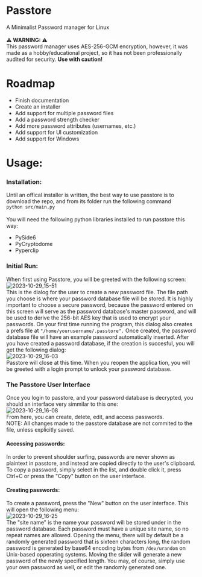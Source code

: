 # Passtore
A Minimalist Password manager for Linux<br><br>
<b>⚠ WARNING: ⚠</b><br> This password manager uses AES-256-GCM encryption, however, it was made as a hobby/educational project, so it has not been professionally audited for security. <b>Use with caution!</b>

# Roadmap
<ul>
  <li>Finish documentation</li>
  <li>Create an installer</li>
  <li>Add support for multiple password files</li>
  <li>Add a password strength checker</li>
  <li>Add more password attributes (usernames, etc.)</li>
  <li>Add support for UI customization</li>
  <li>Add support for Windows</li>
</ul>

# Usage:

### Installation:
Until an offical installer is written, the best way to use passtore is to download the repo, and from its folder run the following command<br>
<code>python src/main.py</code><br><br>
You will need the following python libraries installed to run passtore this way:
<ul>
  <li>PySide6</li>
  <li>PyCryptodome</li>
  <li>Pyperclip</li>
</ul>



### Initial Run:
When first using Passtore, you will be greeted with the following screen: <br>
![2023-10-29_15-51](https://github.com/DrewRoss5/passtore/assets/145530440/fb815ed4-0332-4fa6-bd13-bdd3a30cf1ef)
<br>This is the dialog for the user to create a new password file. The file path you choose is where your password database file will be stored.  It is highly important to choose a secure password, because the password entered on this screen will serve as the password database's master password, and will be used to derive the 256-bit AES key that is used to encrypt your passwords. On your first time running the program, this dialog also creates a prefs file at <code>"/home/yourusername/.passtore".</code> Once created, the password database file will have an example password automatically inserted. After you have created a password database, if the creation is succesful, you will get the following dialog:<br>![2023-10-29_16-03](https://github.com/DrewRoss5/passtore/assets/145530440/b11f143b-7588-4271-afbe-c64af290711c)<br>Passtore will close at this time. When you reopen the applica
tion, you will be greeted with a login prompt to unlock your password database.

### The Passtore User Interface
Once you login to passtore, and your password database is decrypted, you should an interface very simmilar to this one:<br>
![2023-10-29_16-08](https://github.com/DrewRoss5/passtore/assets/145530440/3d4b52f1-b3d8-4f28-b540-50624873afbe)
<br>
From here, you can create, delete, edit, and access passwords.<br>
NOTE: All changes made to the passtore database are not commited to the file, unless explicitly saved.
#### Accessing passwords:
In order to prevent shoulder surfing, passwords are never shown as plaintext in passtore, and instead are copied directly to the user's clipboard. To copy a password, simply select in the list, and double click it, press Ctrl+C or press the "Copy" button on the user interface.
#### Creating passwords:
To create a password, press the "New" button on the user interface. This will open the following menu:<br>
![2023-10-29_16-25](https://github.com/DrewRoss5/passtore/assets/145530440/ae0990c0-42e8-4452-a5b3-1a4cd5f80f1f)<br>
The "site name" is the name your password will be stored under in the password database. Each password must have a unique site name, so no repeat names are allowed. Opening the menu, there will by default be a randomly generated password that is sixteen characters long, the random password is generated by base64 encoding bytes from <code>/dev/urandom</code> on Unix-based opperating systems. Moving the slider will generate a new password of the newly specified length. You may, of course, simply use your own password as well, or edit the randomly generated one. 
 



